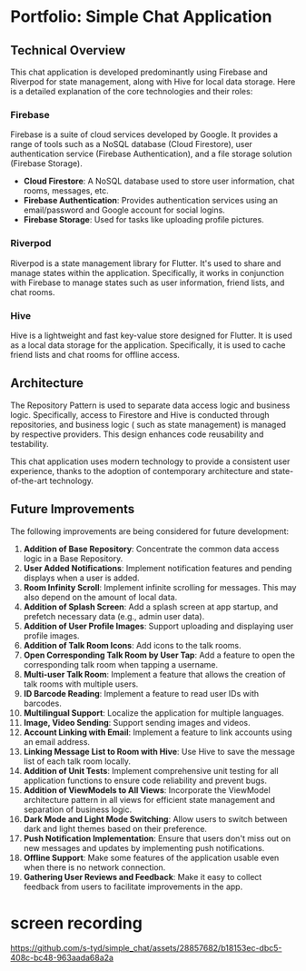 # Portfolio: Simple Chat Application

## Technical Overview

This chat application is developed predominantly using Firebase and Riverpod for state management, along with Hive for
local data storage. Here is a detailed explanation of the core technologies and their roles:

### Firebase

Firebase is a suite of cloud services developed by Google. It provides a range of tools such as a NoSQL database (Cloud
Firestore), user authentication service (Firebase Authentication), and a file storage solution (Firebase Storage).

- **Cloud Firestore**: A NoSQL database used to store user information, chat rooms, messages, etc.
- **Firebase Authentication**: Provides authentication services using an email/password and Google account for social
  logins.
- **Firebase Storage**: Used for tasks like uploading profile pictures.

### Riverpod

Riverpod is a state management library for Flutter. It's used to share and manage states within the application.
Specifically, it works in conjunction with Firebase to manage states such as user information, friend lists, and chat
rooms.

### Hive

Hive is a lightweight and fast key-value store designed for Flutter. It is used as a local data storage for the
application. Specifically, it is used to cache friend lists and chat rooms for offline access.

## Architecture

The Repository Pattern is used to separate data access logic
and business logic. Specifically, access to Firestore and Hive is conducted through repositories, and business logic (
such as state management) is managed by respective providers. This design enhances code reusability and testability.

This chat application uses modern technology to provide a consistent user experience, thanks to the adoption of
contemporary architecture and state-of-the-art technology.

## Future Improvements
The following improvements are being considered for future development:

1. **Addition of Base Repository**: Concentrate the common data access logic in a Base Repository.
2. **User Added Notifications**: Implement notification features and pending displays when a user is added.
3. **Room Infinity Scroll**: Implement infinite scrolling for messages. This may also depend on the amount of local data.
4. **Addition of Splash Screen**: Add a splash screen at app startup, and prefetch necessary data (e.g., admin user data).
5. **Addition of User Profile Images**: Support uploading and displaying user profile images.
6. **Addition of Talk Room Icons**: Add icons to the talk rooms.
7. **Open Corresponding Talk Room by User Tap**: Add a feature to open the corresponding talk room when tapping a username.
8. **Multi-user Talk Room**: Implement a feature that allows the creation of talk rooms with multiple users.
9. **ID Barcode Reading**: Implement a feature to read user IDs with barcodes.
10. **Multilingual Support**: Localize the application for multiple languages.
11. **Image, Video Sending**: Support sending images and videos.
12. **Account Linking with Email**: Implement a feature to link accounts using an email address.
13. **Linking Message List to Room with Hive**: Use Hive to save the message list of each talk room locally.
14. **Addition of Unit Tests**: Implement comprehensive unit testing for all application functions to ensure code reliability and prevent bugs.
15. **Addition of ViewModels to All Views**: Incorporate the ViewModel architecture pattern in all views for efficient state management and separation of business logic.
16. **Dark Mode and Light Mode Switching**: Allow users to switch between dark and light themes based on their preference.
17. **Push Notification Implementation**: Ensure that users don't miss out on new messages and updates by implementing push notifications.
18. **Offline Support**: Make some features of the application usable even when there is no network connection.
19. **Gathering User Reviews and Feedback**: Make it easy to collect feedback from users to facilitate improvements in the app.


# screen recording
https://github.com/s-tyd/simple_chat/assets/28857682/b18153ec-dbc5-408c-bc48-963aada68a2a
